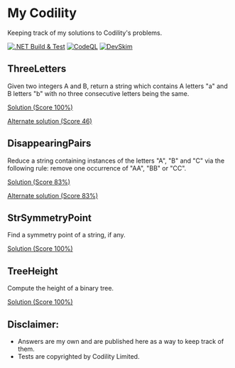 # My Codility
Keeping track of my solutions to Codility's problems.

[![.NET Build & Test](https://github.com/JCallico/coditily/actions/workflows/dotnet_build_and_test.yml/badge.svg)](https://github.com/JCallico/coditily/actions/workflows/dotnet_build_and_test.yml)
[![CodeQL](https://github.com/JCallico/coditily/actions/workflows/codeql-analysis.yml/badge.svg)](https://github.com/JCallico/coditily/actions/workflows/codeql-analysis.yml)
[![DevSkim](https://github.com/JCallico/coditily/actions/workflows/devskim-analysis.yml/badge.svg)](https://github.com/JCallico/coditily/actions/workflows/devskim-analysis.yml)

## ThreeLetters
Given two integers A and B, return a string which contains A letters "a" and B letters "b" with no three consecutive letters being the same.

[Solution (Score 100%)](src/Exercises/ThreeLetters/Solution.cs)

[Alternate solution (Score 46)](src/Exercises/ThreeLettersRecursive/Solution.cs)

## DisappearingPairs
Reduce a string containing instances of the letters "A", "B" and "C" via the following rule: remove one occurrence of "AA", "BB" or "CC".

[Solution (Score 83%)](src/Exercises/DisappearingPairsSimple/Solution.cs)

[Alternate solution (Score 83%)](src/Exercises//DisappearingPairs/Solution.cs)

## StrSymmetryPoint
Find a symmetry point of a string, if any.

[Solution (Score 100%)](src/Exercises/StrSymmetryPoint/Solution.cs)

## TreeHeight
Compute the height of a binary tree.

[Solution (Score 100%)](src/Exercises/TreeHeight/Solution.cs)

## Disclaimer:
* Answers are my own and are published here as a way to keep track of them.
* Tests are copyrighted by Codility Limited.